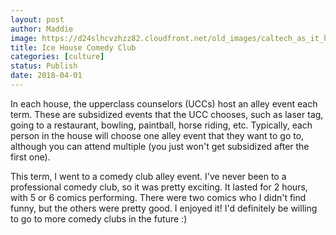 ```yaml
---
layout: post
author: Maddie
image: https://d24slhcvzhzz82.cloudfront.net/old_images/caltech_as_it_happens/6a0105349b8251970b01bb09ff4c49970d.jpg
title: Ice House Comedy Club
categories: [culture]
status: Publish
date: 2018-04-01
---
```


In each house, the upperclass counselors (UCCs) host an alley event each term. These are subsidized events that the UCC chooses, such as laser tag, going to a restaurant, bowling, paintball, horse riding, etc. Typically, each person in the house will choose one alley event that they want to go to, although you can attend multiple (you just won't get subsidized after the first one).

This term, I went to a comedy club alley event. I've never been to a professional comedy club, so it was pretty exciting. It lasted for 2 hours, with 5 or 6 comics performing. There were two comics who I didn't find funny, but the others were pretty good. I enjoyed it! I'd definitely be willing to go to more comedy clubs in the future :)

